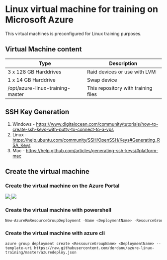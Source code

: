 # Linux virtual machine for training on Microsoft Azure 

This virtual machines is preconfigured for Linux training purposes.

## Virtual Machine content

 Type | Description 
------------ | -------------
 3 x 128 GB Harddrives | Raid devices or use with LVM 
 1 x 14 GB Harddrive | Swap device |
 /opt/azure-linux-training-master | This repository with training files 


## SSH Key Generation

1. Windows - https://www.digitalocean.com/community/tutorials/how-to-create-ssh-keys-with-putty-to-connect-to-a-vps
2. Linux - https://help.ubuntu.com/community/SSH/OpenSSH/Keys#Generating_RSA_Keys
3. Mac - https://help.github.com/articles/generating-ssh-keys/#platform-mac

## Create the virtual machine
### Create the  virtual machine on the Azure Portal

<a href="https://portal.azure.com/#create/Microsoft.Template/uri/https%3A%2F%2Fraw.githubusercontent.com%2Fderdanu%2Fazure-linux-training%2Fmaster%2Fazuredeploy.json" target="_blank">
    <img src="http://azuredeploy.net/deploybutton.png"/>
</a>
<a href="http://armviz.io/#/?load=https%3A%2F%2Fraw.githubusercontent.com%2Fderdanu%2Fazure-linux-training%2Fmaster%2Fazuredeploy.json" target="_blank">
    <img src="http://armviz.io/visualizebutton.png"/>
</a>

### Create the virtual machine with powershell

```powershell
New-AzureRmResourceGroupDeployment -Name <DeploymentName> -ResourceGroupName <RessourceGroupName> -TemplateUri https://raw.githubusercontent.com/derdanu/azure-linux-training/master/azuredeploy.json
```

### Create the virtual machine with azure cli
```
azure group deployment create <RessourceGroupName> <DeploymentName> --template-uri https://raw.githubusercontent.com/derdanu/azure-linux-training/master/azuredeploy.json
```
